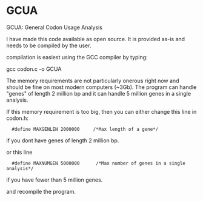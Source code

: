 # GCUA
GCUA: General Codon Usage Analysis

I have made this code available as open source.  It is provided as-is and needs to be compiled by the user.

compilation is easiest using the GCC compiler by typing:

  gcc codon.c -o GCUA

The memory requirements are not particularly onerous right now and should be fine on most modern computers (~3Gb).
The program can handle "genes" of length 2 million bp and it can handle 5 million genes in a single analysis.

If this memory requirement is too big, then you can either change this line in codon.h:

~~~
  #define MAXGENLEN 2000000     /*Max length of a gene*/
~~~

if you dont have genes of length 2 million bp.

or this line
~~~
  #define MAXNUMGEN 5000000      /*Max number of genes in a single analysis*/
~~~

if you have fewer than 5 million genes.


and recompile the program.
